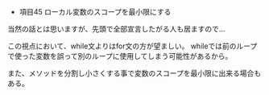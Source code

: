 * 項目45 ローカル変数のスコープを最小限にする

当然の話とは思いますが、先頭で全部宣言したがる人も居ますので…

この視点において、while文よりはfor文の方が望ましい。
whileでは前のループで使った変数を誤って別のループに使用してしまう可能性があるから。

また、メソッドを分割し小さくする事で変数のスコープを最小限に出来る場合もある。

